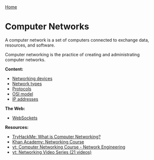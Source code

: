 [Home](../../README.md)

# Computer Networks

A computer network is a set of computers connected to exchange data, resources, and software.

Computer networking is the practice of creating and administrating computer networks.

**Content:**
- [Networking devices](./device.md)
- [Network types](./type.md)
- [Protocols](./protocol.md)
- [OSI model](./osi-model.md)
- [IP addresses](./ip-address.md)

**The Web:**
- [WebSockets](./websocket.md)

**Resources:**
- [TryHackMe: What is Computer Networking?](https://tryhackme.com/room/whatisnetworking)
- [Khan Academy: Networking Course](https://www.khanacademy.org/computing/code-org/computers-and-the-internet)
- [yt: Computer Networking Course - Network Engineering](https://www.youtube.com/watch?v=qiQR5rTSshw)
- [yt: Networking Video Series (21 videos)](https://www.youtube.com/playlist?list=PLEbnTDJUr_IegfoqO4iPnPYQui46QqT0j)
